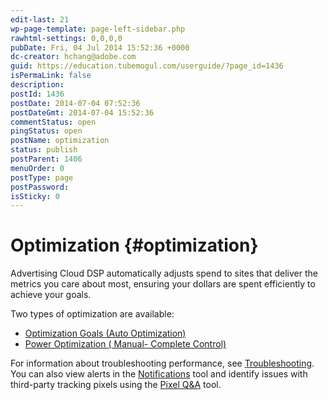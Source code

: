 ```yaml
---
edit-last: 21
wp-page-template: page-left-sidebar.php
rawhtml-settings: 0,0,0,0
pubDate: Fri, 04 Jul 2014 15:52:36 +0000
dc-creator: hchang@adobe.com
guid: https://education.tubemogul.com/userguide/?page_id=1436
isPermaLink: false
description: 
postId: 1436
postDate: 2014-07-04 07:52:36
postDateGmt: 2014-07-04 15:52:36
commentStatus: open
pingStatus: open
postName: optimization
status: publish
postParent: 1406
menuOrder: 0
postType: page
postPassword: 
isSticky: 0
---
```


# Optimization {#optimization}

Advertising Cloud DSP automatically adjusts spend to sites that deliver the metrics you care about most, ensuring your dollars are spent efficiently to achieve your goals.

<!-- For each of your placements and packages, you can choose an [optimization goal](optimization/optimization-goals.md). The available optimization goals includes preset options, such as "Lowest Cost per Click," and custom goals you've set up as objectives in Advertising Cloud Search. -->

<!-- Clarify if need a page on power optimization and edit/delete this list accordingly. -->
Two types of optimization are available:

* [Optimization Goals (Auto Optimization)](optimization/optimization-goals.md)
* [Power Optimization ( Manual- Complete Control)](optimization/power-optimization.md)

<!-- Combine all troubleshooting sources? -->
For information about troubleshooting performance, see [Troubleshooting](optimization/troubleshooting.md). You can also view alerts in the [Notifications](optimization/notifications.md) tool and identify issues with third-party tracking pixels using the [Pixel Q&A](optimization/pixel-qa-tool.md) tool.
